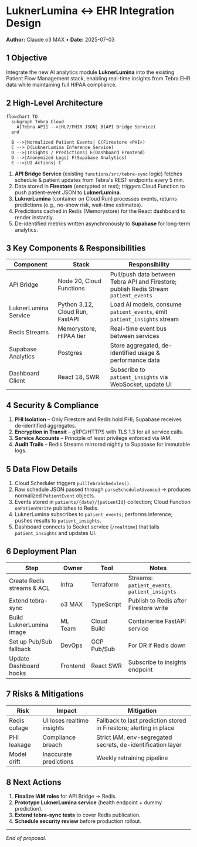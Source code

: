 # LuknerLumina ↔️ EHR Integration Design

**Author:** Claude o3 MAX • **Date:** 2025-07-03

## 1  Objective

Integrate the new AI analytics module **LuknerLumina** into the existing Patient Flow Management stack, enabling real-time insights from Tebra EHR data while maintaining full HIPAA compliance.

## 2  High-Level Architecture

```mermaid
flowchart TD
  subgraph Tebra Cloud
    A[Tebra API] -->|HL7/FHIR JSON| B(API Bridge Service)
  end

  B -->|Normalized Patient Events| C(Firestore «PHI»)
  C --> D(LuknerLumina Inference Service)
  D -->|Insights / Predictions| E(Dashboard Frontend)
  D -->|Anonymized Logs| F(Supabase Analytics)
  E -->|UI Actions| C
```

1. **API Bridge Service** (existing `functions/src/tebra-sync` logic) fetches schedule & patient updates from Tebra's REST endpoints every 5 min.
2. Data stored in **Firestore** (encrypted at rest); triggers Cloud Function to push patient-event JSON to **LuknerLumina**.
3. **LuknerLumina** (container on Cloud Run) processes events, returns predictions (e.g., no-show risk, wait-time estimates).
4. Predictions cached in Redis (Memorystore) for the React dashboard to render instantly.
5. De-identified metrics written asynchronously to **Supabase** for long-term analytics.

## 3  Key Components & Responsibilities

| Component | Stack | Responsibility |
|-----------|-------|----------------|
| API Bridge | Node 20, Cloud Functions | Pull/push data between Tebra API and Firestore; publish Redis Stream `patient_events` |
| LuknerLumina Service | Python 3.12, Cloud Run, FastAPI | Load AI models, consume `patient_events`, emit `patient_insights` stream |
| Redis Streams | Memorystore, HIPAA tier | Real-time event bus between services |
| Supabase Analytics | Postgres | Store aggregated, de-identified usage & performance data |
| Dashboard Client | React 18, SWR | Subscribe to `patient_insights` via WebSocket, update UI |

## 4  Security & Compliance

1. **PHI Isolation** – Only Firestore and Redis hold PHI; Supabase receives de-identified aggregates.
2. **Encryption in Transit** – gRPC/HTTPS with TLS 1.3 for all service calls.
3. **Service Accounts** – Principle of least privilege enforced via IAM.
4. **Audit Trails** – Redis Streams mirrored nightly to Supabase for immutable logs.

## 5  Data Flow Details

1. Cloud Scheduler triggers `pullTebraSchedules()`.
2. Raw schedule JSON passed through `parseScheduleAdvanced` → produces normalized `PatientEvent` objects.
3. Events stored in `patients/{date}/{patientId}` collection; Cloud Function `onPatientWrite` publishes to Redis.
4. LuknerLumina subscribes to `patient_events`; performs inference; pushes results to `patient_insights`.
5. Dashboard connects to Socket service (`/realtime`) that tails `patient_insights` and updates UI.

## 6  Deployment Plan

| Step | Owner | Tool | Notes |
|------|-------|------|-------|
| Create Redis streams & ACL | Infra | Terraform | Streams: `patient_events`, `patient_insights` |
| Extend tebra-sync | o3 MAX | TypeScript | Publish to Redis after Firestore write |
| Build LuknerLumina image | ML Team | Cloud Build | Containerise FastAPI service |
| Set up Pub/Sub fallback | DevOps | GCP Pub/Sub | For DR if Redis down |
| Update Dashboard hooks | Frontend | React SWR | Subscribe to insights endpoint |

## 7  Risks & Mitigations

| Risk | Impact | Mitigation |
|------|--------|-----------|
| Redis outage | UI loses realtime insights | Fallback to last prediction stored in Firestore; alerting in place |
| PHI leakage | Compliance breach | Strict IAM, env-segregated secrets, de-identification layer |
| Model drift | Inaccurate predictions | Weekly retraining pipeline |

## 8  Next Actions

1. **Finalize IAM roles** for API Bridge → Redis.
2. **Prototype LuknerLumina service** (health endpoint + dummy prediction).
3. **Extend tebra-sync tests** to cover Redis publication.
4. **Schedule security review** before production rollout.

---

*End of proposal.*
